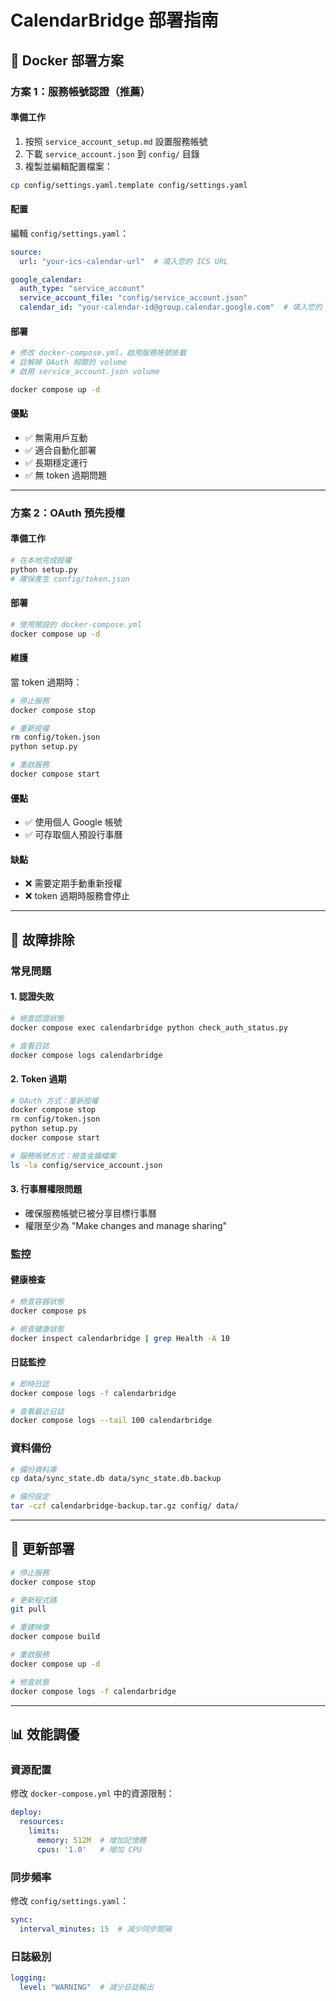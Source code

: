 # CalendarBridge 部署指南

## 🚀 Docker 部署方案

### 方案 1：服務帳號認證（推薦）

#### 準備工作
1. 按照 `service_account_setup.md` 設置服務帳號
2. 下載 `service_account.json` 到 `config/` 目錄
3. 複製並編輯配置檔案：
```bash
cp config/settings.yaml.template config/settings.yaml
```

#### 配置
編輯 `config/settings.yaml`：
```yaml
source:
  url: "your-ics-calendar-url"  # 填入您的 ICS URL

google_calendar:
  auth_type: "service_account"
  service_account_file: "config/service_account.json"
  calendar_id: "your-calendar-id@group.calendar.google.com"  # 填入您的 Calendar ID
```

#### 部署
```bash
# 修改 docker-compose.yml，啟用服務帳號掛載
# 註解掉 OAuth 相關的 volume
# 啟用 service_account.json volume

docker compose up -d
```

#### 優點
- ✅ 無需用戶互動
- ✅ 適合自動化部署
- ✅ 長期穩定運行
- ✅ 無 token 過期問題

---

### 方案 2：OAuth 預先授權

#### 準備工作
```bash
# 在本地完成授權
python setup.py
# 確保產生 config/token.json
```

#### 部署
```bash
# 使用預設的 docker-compose.yml
docker compose up -d
```

#### 維護
當 token 過期時：
```bash
# 停止服務
docker compose stop

# 重新授權
rm config/token.json
python setup.py

# 重啟服務
docker compose start
```

#### 優點
- ✅ 使用個人 Google 帳號
- ✅ 可存取個人預設行事曆

#### 缺點
- ❌ 需要定期手動重新授權
- ❌ token 過期時服務會停止

---

## 🔧 故障排除

### 常見問題

#### 1. 認證失敗
```bash
# 檢查認證狀態
docker compose exec calendarbridge python check_auth_status.py

# 查看日誌
docker compose logs calendarbridge
```

#### 2. Token 過期
```bash
# OAuth 方式：重新授權
docker compose stop
rm config/token.json
python setup.py
docker compose start

# 服務帳號方式：檢查金鑰檔案
ls -la config/service_account.json
```

#### 3. 行事曆權限問題
- 確保服務帳號已被分享目標行事曆
- 權限至少為 "Make changes and manage sharing"

### 監控

#### 健康檢查
```bash
# 檢查容器狀態
docker compose ps

# 檢查健康狀態
docker inspect calendarbridge | grep Health -A 10
```

#### 日誌監控
```bash
# 即時日誌
docker compose logs -f calendarbridge

# 查看最近日誌
docker compose logs --tail 100 calendarbridge
```

### 資料備份
```bash
# 備份資料庫
cp data/sync_state.db data/sync_state.db.backup

# 備份設定
tar -czf calendarbridge-backup.tar.gz config/ data/
```

---

## 🔄 更新部署

```bash
# 停止服務
docker compose stop

# 更新程式碼
git pull

# 重建映像
docker compose build

# 重啟服務
docker compose up -d

# 檢查狀態
docker compose logs -f calendarbridge
```

---

## 📊 效能調優

### 資源配置
修改 `docker-compose.yml` 中的資源限制：
```yaml
deploy:
  resources:
    limits:
      memory: 512M  # 增加記憶體
      cpus: '1.0'   # 增加 CPU
```

### 同步頻率
修改 `config/settings.yaml`：
```yaml
sync:
  interval_minutes: 15  # 減少同步間隔
```

### 日誌級別
```yaml
logging:
  level: "WARNING"  # 減少日誌輸出
```